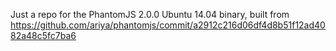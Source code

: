 Just a repo for the PhantomJS 2.0.0 Ubuntu 14.04 binary, built from
https://github.com/ariya/phantomjs/commit/a2912c216d06df4d8b51f12ad4082a48c5fc7ba6
